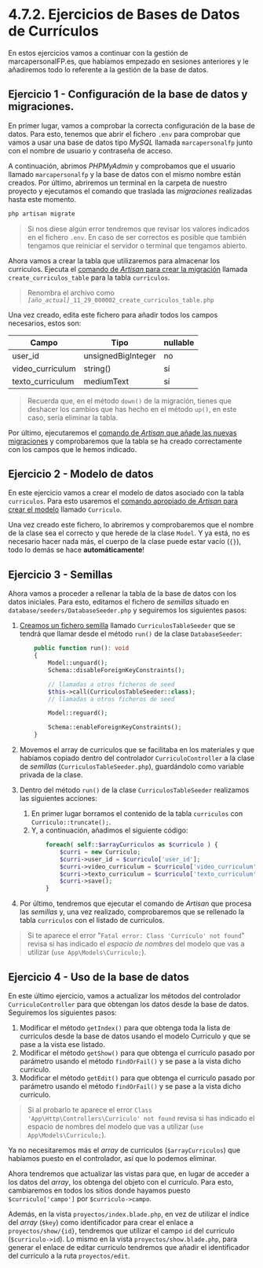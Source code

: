 # 4.7.2. Ejercicios de Bases de Datos de Currículos

En estos ejercicios vamos a continuar con la gestión de marcapersonalFP.es, que habíamos empezado en sesiones anteriores y le añadiremos todo lo referente a la gestión de la base de datos.

## Ejercicio 1 - Configuración de la base de datos y migraciones.

En primer lugar, vamos a comprobar la correcta configuración de la base de datos. Para esto, tenemos que abrir el fichero `.env` para comprobar que vamos a usar una base de datos tipo _MySQL_ llamada `marcapersonalfp` junto con el nombre de usuario y contraseña de acceso.

A continuación, abrimos _PHPMyAdmin_ y comprobamos que el usuario llamado `marcapersonalfp` y la base de datos con el mismo nombre están creados. Por último, abriremos un terminal en la carpeta de nuestro proyecto y ejecutamos el comando que traslada las _migraciones_ realizadas hasta este momento.

```bash
php artisan migrate
```

> Si nos diese algún error tendremos que revisar los valores indicados en el fichero `.env`. En caso de ser correctos es posible que también tengamos que reiniciar el servidor o terminal que tengamos abierto.

Ahora vamos a crear la tabla que utilizaremos para almacenar los curriculos. Ejecuta el [comando de _Artisan_ para crear la migración](./042_migraciones.md#crear-una-nueva-migración) llamada `create_curriculos_table` para la tabla `curriculos`.

> Renombra el archivo como _`[año_actual]`_`_11_29_000002_create_curriculos_table.php`

Una vez creado, edita este fichero para añadir todos los campos necesarios, estos son:

Campo | Tipo | nullable
-----|----|---
user_id | unsignedBigInteger | no
video_curriculum | string() | sí
texto_curriculum| mediumText | sí

> Recuerda que, en el método `down()` de la migración, tienes que deshacer los cambios que has hecho en el método `up()`, en este caso, sería eliminar la tabla.

Por último, ejecutaremos el [comando de _Artisan_ que añade las nuevas migraciones](./042_migraciones.md#ejecutar-migraciones) y comprobaremos que la tabla se ha creado correctamente con los campos que le hemos indicado.

## Ejercicio 2 - Modelo de datos

En este ejercicio vamos a crear el modelo de datos asociado con la tabla `curriculos`. Para esto usaremos el [comando apropiado de _Artisan_ para crear el modelo](./044_modelosORM.md#definición-de-un-modelo) llamado `Curriculo`.

Una vez creado este fichero, lo abriremos y comprobaremos que el nombre de la clase sea el correcto y que herede de la clase `Model`. Y ya está, no es necesario hacer nada más, el cuerpo de la clase puede estar vacío (`{}`), todo lo demás se hace **automáticamente**!

## Ejercicio 3 - Semillas

Ahora vamos a proceder a rellenar la tabla de la base de datos con los datos iniciales. Para esto, editamos el fichero de _semillas_ situado en `database/seeders/DatabaseSeeder.php` y seguiremos los siguientes pasos:

1. [Creamos un fichero semilla](./045_databaseSeeding.md#crear-ficheros-semilla) llamado `CurriculosTableSeeder` que se tendrá que llamar desde el método `run()` de la clase `DatabaseSeeder`:

    ```php
        public function run(): void
        {
            Model::unguard();
            Schema::disableForeignKeyConstraints();

            // llamadas a otros ficheros de seed
            $this->call(CurriculosTableSeeder::class);
            // llamadas a otros ficheros de seed

            Model::reguard();

            Schema::enableForeignKeyConstraints();
        }
    ```

2. Movemos el array de curriculos que se facilitaba en los materiales y que habíamos copiado dentro del controlador `CurriculoController` a la clase de _semillas_ (`CurriculosTableSeeder.php`), guardándolo como variable privada de la clase.

3. Dentro del método `run()` de la clase `CurriculosTableSeeder` realizamos las siguientes acciones:

    1. En primer lugar borramos el contenido de la tabla `curriculos` con `Curriculo::truncate();`.
    1. Y, a continuación, añadimos el siguiente código:
        ```php
            foreach( self::$arrayCurriculos as $curriculo ) {
                $curri = new Curriculo;
                $curri->user_id = $curriculo['user_id'];
                $curri->video_curriculum = $curriculo['video_curriculum'];
                $curri->texto_curriculum = $curriculo['texto_curriculum'];
                $curri->save();
            }
        ```

4. Por último, tendremos que ejecutar el comando de _Artisan_ que procesa las _semillas_ y, una vez realizado, comprobaremos que se rellenado la tabla `curriculos` con el listado de curriculos.

> Si te aparece el error "`Fatal error: Class 'Curriculo' not found`" revisa si has indicado el _espacio de nombres_ del modelo que vas a utilizar (`use App\Models\Curriculo;`).

## Ejercicio 4 - Uso de la base de datos

En este último ejercicio, vamos a actualizar los métodos del controlador `CurriculoController` para que obtengan los datos desde la base de datos. Seguiremos los siguientes pasos:

1. Modificar el método `getIndex()` para que obtenga toda la lista de curriculos desde la base de datos usando el modelo Curriculo y que se pase a la vista ese listado.
1. Modificar el método `getShow()` para que obtenga el curriculo pasado por parámetro usando el método `findOrFail()` y se pase a la vista dicho curriculo.
1. Modificar el método `getEdit()` para que obtenga el curriculo pasado por parámetro usando el método `findOrFail()` y se pase a la vista dicho curriculo.

> Si al probarlo te aparece el error `Class 'App\Http\Controllers\Curriculo' not found` revisa si has indicado el espacio de nombres del modelo que vas a utilizar (`use App\Models\Curriculo;`).

Ya no necesitaremos más el _array_ de curriculos (`$arrayCurriculos`) que habíamos puesto en el controlador, así que lo podemos eliminar.

Ahora tendremos que actualizar las vistas para que, en lugar de acceder a los datos del _array_, los obtenga del objeto con el curriculo. Para esto, cambiaremos en todos los sitios donde hayamos puesto `$curriculo['campo']` por `$curriculo->campo`.

Además, en la vista `proyectos/index.blade.php`, en vez de utilizar el índice del _array_ (`$key`) como identificador para crear el enlace a `proyectos/show/{id}`, tendremos que utilizar el campo `id` del curriculo (`$curriculo->id`). Lo mismo en la vista `proyectos/show.blade.php`, para generar el enlace de editar curriculo tendremos que añadir el identificador del curriculo a la ruta `proyectos/edit`.
